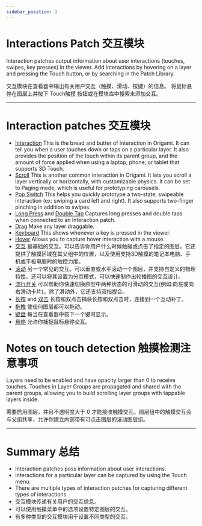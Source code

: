 ```yaml
---
sidebar_position: 2
---
```


# Interactions Patch 交互模块

Interaction patches output information about user interactions (touches, swipes, key presses) in the viewer. Add interactions by hovering on a layer and pressing the Touch button, or by searching in the Patch Library.

交互模块在查看器中输出有关用户交互（触摸、滑动、按键）的信息。 将鼠标悬停在图层上并按下 Touch触摸 按钮或在模块库中搜索来添加交互。

------

# Interaction patches 交互模块

- [Interaction](../Interaction/Interaction) This is the bread and butter of interaction in Origami. It can tell you when a user touches down or taps on a particular layer. It also provides the position of the touch within its parent group, and the amount of force applied when using a laptop, phone, or tablet that supports 3D Touch.
- [Scroll](../Interaction/Scroll)  This is another common interaction in Origami. It lets you scroll a layer vertically or horizontally, with customizable physics. It can be set to Paging mode, which is useful for prototyping carousels.
- [Pop Switch](../Interaction/Pop%20Switch)  This helps you quickly prototype a two-state, swipeable interaction (ex: swiping a card left and right). It also supports two-finger pinching in addition to swipes.
- [Long Press](../Interaction/Long%20Press) and [Double Tap](../Interaction/Double%20Tap) Captures long presses and double taps when connected to an Interaction patch.
- [Drag](../Interaction/Drag)  Make any layer draggable.
- [Keyboard](../Interaction/Keyboard) This shows whenever a key is pressed in the viewer.
- [Hover](../Interaction/Hover)  Allows you to capture hover interaction with a mouse.
- [交互](../Interaction/Interaction) 最基础的交互。可以告诉你用户什么时候触碰或点击了指定的图层。它还提供了触摸区域在其父组中的位置，以及使用支持3D触摸的笔记本电脑、手机或平板电脑时的触控力度。
- [滚动](../Interaction/Scroll)  另一个常见的交互。可以垂直或水平滚动一个图层，并支持自定义的物理特性。还可以将其设置为分页模式，可以快速制作出轮播图的交互设计。
- [流行开关](../Interaction/Pop%20Switch)   可以帮助你快速切换原型中两种状态的可滑动的交互(例如:向左或向右滑动卡片)。除了滑动外，它还支持双指捏合。
- [长按](../Interaction/Long%20Press)  and [双击](../Interaction/Double%20Tap)  长按和双点击捕获长按和双点击时，连接到一个互动补丁。
- [拖拽](../Interaction/Drag)  使任何图层都可以拖动。
- [键盘](../Interaction/Keyboard)   每当在查看器中按下一个键时显示。
- [悬停](../Interaction/Hover)  允许你捕捉鼠标悬停交互。

# Notes on touch detection 触摸检测注意事项

Layers need to be enabled and have opacity larger than 0 to receive touches. Touches in Layer Groups are propagated and shared with the parent groups, allowing you to build scrolling layer groups with tappable layers inside.

需要启用图层，并且不透明度大于 0 才能接收触摸交互。图层组中的触摸交互会与父组共享，允许你建立内部带有可点击图层的滚动图层组。

------

# Summary 总结

- Interaction patches pass information about user interactions.
- Interactions for a particular layer can be captured by using the Touch menu.
- There are multiple types of interaction patches for capturing different types of interactions.
- 交互模块传递有关用户的交互信息。
- 可以使用触摸菜单中的选项设置特定图层的交互。
- 有多种类型的交互模块用于设置不同类型的交互。
